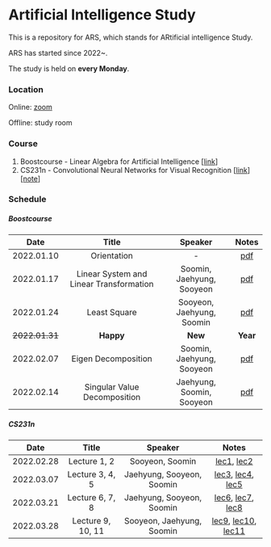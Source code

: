 # Artificial Intelligence Study

This is a repository for ARS, which stands for ARtificial intelligence Study.

ARS has started since 2022~.

The study is held on **every Monday**.

### Location

Online: [zoom](https://snu-ac-kr.zoom.us/j/2492968239?pwd=akZPV2t6YnpBQndaZG5SZ1RTUzNQUT09)

Offline: study room

### Course

1. Boostcourse - Linear Algebra for Artificial Intelligence [[link](https://www.boostcourse.org/ai251/joinLectures/195088)]
2. CS231n - Convolutional Neural Networks for Visual Recognition [[link](https://www.youtube.com/playlist?list=PL3FW7Lu3i5JvHM8ljYj-zLfQRF3EO8sYv)] [[note](http://cs231n.stanford.edu/2017/syllabus.html)]

### Schedule

##### Boostcourse

|    Date    |    Title    | Speaker |                            Notes                             |
| :--------: | :---------: | :-----: | :----------------------------------------------------------: |
| 2022.01.10 | Orientation |    -    | [pdf](https://github.com/syshim77/ARS/tree/master/Boostcourse/0_Orientation) |
| 2022.01.17 | Linear System and Linear Transformation |    Soomin, Jaehyung, Sooyeon    | [pdf](https://github.com/syshim77/ARS/tree/master/Boostcourse/1_Linear) |
| 2022.01.24 | Least Square |    Sooyeon, Jaehyung, Soomin    | [pdf](https://github.com/syshim77/ARS/tree/master/Boostcourse/2_LeastSquare) |
| ~~2022.01.31~~ | **Happy** |    **New**    | **Year** |
| 2022.02.07 | Eigen Decomposition |    Soomin, Jaehyung, Sooyeon    | [pdf](https://github.com/syshim77/ARS/tree/master/Boostcourse/3_EigenDecomposition) |
| 2022.02.14 | Singular Value Decomposition |    Jaehyung, Soomin, Sooyeon    | [pdf](https://github.com/syshim77/ARS/tree/master/Boostcourse/4_SVD) |


##### CS231n

|    Date    |    Title    | Speaker |                            Notes                             |
| :--------: | :---------: | :-----: | :----------------------------------------------------------: |
| 2022.02.28 | Lecture 1, 2 |    Sooyeon, Soomin    | [lec1](https://github.com/syshim77/ARS/tree/master/CS231n/Lecture1), [lec2](https://github.com/syshim77/ARS/tree/master/CS231n/Lecture2)|
| 2022.03.07 | Lecture 3, 4, 5 |    Jaehyung, Sooyeon, Soomin    | [lec3](https://github.com/syshim77/ARS/tree/master/CS231n/Lecture3), [lec4](https://github.com/syshim77/ARS/tree/master/CS231n/Lecture4), [lec5](https://github.com/syshim77/ARS/tree/master/CS231n/Lecture5)|
| 2022.03.21 | Lecture 6, 7, 8 |    Jaehyung, Sooyeon, Soomin    | [lec6](https://github.com/syshim77/ARS/tree/master/CS231n/Lecture6), [lec7](https://github.com/syshim77/ARS/tree/master/CS231n/Lecture7), [lec8](https://github.com/syshim77/ARS/tree/master/CS231n/Lecture8)|
| 2022.03.28 | Lecture 9, 10, 11 |    Sooyeon, Jaehyung, Soomin    | [lec9](https://github.com/syshim77/ARS/tree/master/CS231n/Lecture9), [lec10](https://github.com/syshim77/ARS/tree/master/CS231n/Lecture10), [lec11](https://github.com/syshim77/ARS/tree/master/CS231n/Lecture11)|